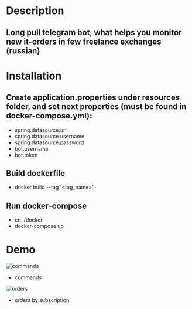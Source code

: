 # Description 
## Long pull telegram bot, what helps you monitor new it-orders in few freelance exchanges (russian)
# Installation
## Create application.properties under resources folder, and set next properties (must be found in docker-compose.yml):
* spring.datasource.url
* spring.datasource.username
* spring.datasource.password
* bot.username
* bot.token
## Build dockerfile
* docker build --tag '<tag_name>'
## Run docker-compose
* cd ./docker
* docker-compose up
# Demo
![commands](https://github.com/Sprokof/ITFreelanceBot/assets/90979711/2d9dd6c1-3eb7-46ca-a0d0-c16513b07011)
* commands

![orders](https://github.com/Sprokof/ITFreelanceBot/assets/90979711/2344302f-4567-4836-8918-33683f4b28e5)
* orders by subscription